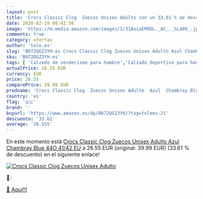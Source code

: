 ```yaml
---
layout: post
title: 'Crocs Classic Clog  Zuecos Unisex Adulto con un 33.61 % de descuento'
date: 2020-02-18 06:42:50
image: 'https://m.media-amazon.com/images/I/31AuiaEM9DL._AC_._SL400_.jpg'
comments: true
category: ofertas
author: 'tole.es'
slug: 'B072QGZ3YH-es Crocs Classic Clog Zuecos Unisex Adulto Azul Chambray Blue...'
sku: 'B072QGZ3YH-es'
tags: [ 'Calzado de senderismo para hombre','Calzado deportivo para hombre','Chanclas y sandalias de piscina para hombre','Zapatillas de senderismo para hombre','Zapatillas y calzado deportivo para hombre','Zapatos','Zapatos para hombre','Zapatos y complementos','zuecos', ]
actualPrice: 26.55 EUR
currency: EUR
price: 26.55
comparePrice: 39.99 EUR
prodname: 'Crocs Classic Clog  Zuecos Unisex Adulto  Azul  Chambray Blue 44O   41/42 EU'
country: 'es'
flag: '🇪🇸'
brand: ''
buyurl: 'https://www.amazon.es/dp/B072QGZ3YH/?tag=tolees-21'
descuento: '33.61'
average: '26.555'
---
```


En este momento está [Crocs Classic Clog  Zuecos Unisex Adulto  Azul  Chambray Blue 44O   41/42 EU](https://www.amazon.es/dp/B072QGZ3YH/?tag=tolees-21) a 26.55 EUR (original: 39.99 EUR) (33.61 %  de descuento) en el siguiente enlace!

[![Crocs Classic Clog  Zuecos Unisex Adulto](https://m.media-amazon.com/images/I/31AuiaEM9DL._AC_._SL400_.jpg)](https://www.amazon.es/dp/B072QGZ3YH/?tag=tolees-21)

🔎:


[🛒 Aquí!!!](https://www.amazon.es/dp/B072QGZ3YH/?tag=tolees-21)
